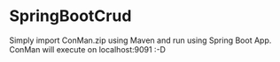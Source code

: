 # SpringBootCrud
Simply import ConMan.zip using Maven and run using Spring Boot App. ConMan will execute on localhost:9091 :-D
